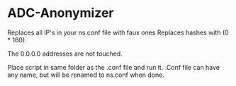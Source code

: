# ADC-Anonymizer
Replaces all IP's in your ns.conf file with faux ones
Replaces hashes with (0 * 160). 

The 0.0.0.0 addresses are not touched.

Place script in same folder as the .conf file and run it.
.Conf file can have any name, but will be renamed to ns.conf when done. 

